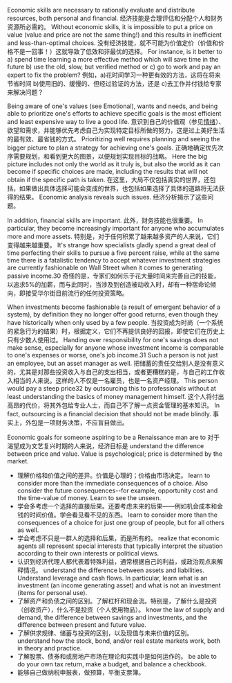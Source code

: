 Economic skills are necessary to rationally evaluate and distribute resources, both  personal  and  financial. 
经济技能是合理评估和分配个人和财务资源所必需的。
 Without  economic  skills,  it  is  impossible  to  put  a price  on  value  (value  and  price  are  not  the  same  thing!)  and  this  results  in inefficient  and  less-than-optimal  choices. 
没有经济技能，就不可能为价值定价（价值和价格不是一回事！）这就导致了低效和非最优的选择。
 For  instance,  is  it  better  to  a)  spend time learning a more effective method which will save time in the future b) use the old, slow, but verified method or c) go to work and pay an expert to fix the problem?
例如，a)花时间学习一种更有效的方法，这将在将来节省时间 b)使用旧的、缓慢的、但经过验证的方法，还是 c)去工作并付钱给专家来解决问题？ 
 
  Being  aware  of  one's  values  (see  Emotional),  wants  and  needs,  and  being able to prioritize one's efforts to achieve specific goals is the most efficient and least  expensive  way  to  live  a  good  life. 
意识到自己的价值观（参见[情绪]()）、欲望和需求，并能够优先考虑自己为实现特定目标所做的努力，这是过上美好生活的最有效、最省钱的方式。
 Prioritizing  well  requires  planning  and seeing  the  bigger  picture  to  plan  a  strategy  for  achieving  one's  goals. 
正确地确定优先次序需要规划，和看到更大的图景，以便规划实现目标的战略。
 Here  the big picture includes not only the world as it truly is, but also the world as it can become if specific choices are made, including the results that will not obtain if the specific path is taken. 
在这里，大局不仅包括真实的世界，还包括，如果做出具体选择可能会变成的世界，也包括如果选择了具体的道路将无法获得的结果。
Economic analysis reveals such issues. 
经济分析揭示了这些问题。

In  addition,  financial  skills  are  important. 
此外，财务技能也很重要。
 In  particular,  they  become increasingly  important  for  anyone  who  accumulates  more  and  more  assets. 
特别是，对于任何积累了越来越多资产的人来说，它们变得越来越重要。
 It's strange how specialists gladly spend a great deal of time perfecting their skills to pursue a five percent raise, while at the same time there is a fatalistic tendency to accept  whatever  investment  strategies  are  currently  fashionable  on  Wall  Street when it comes to generating passive income.30 
 奇怪的是，专家们如何乐于花大量时间来完善自己的技能，以追求5%的加薪，而与此同时，当涉及到创造被动收入时，却有一种宿命论倾向，即接受华尔街目前流行的任何投资策略。
 
 When  investments become  fashionable  (a  result  of  emergent  behavior  of  a system), by definition they no longer offer good returns, even though they have historically  when  only  used  by  a  few  people. 
当投资成为时尚（一个系统的紧急行为的结果）时，根据定义，它们不再提供良好的回报，即使它们在历史上只有少数人使用过。
 Handing  over  responsibility  for one's  savings  does  not  make  sense,  especially  for  anyone  whose  investment income  is  comparable  to  one's  expenses  or  worse,  one's  job  income.31  Such  a person is not just an employee, but an asset manager as well. 
把储蓄的责任交给别人是没有意义的，尤其是对那些投资收入与自己的支出相当，或者更糟糕的是，与自己的工作收入相当的人来说。这样的人不仅是一名雇员，也是一名资产经理。
This person would pay  a  steep  price32  by  outsourcing  this  to  professionals  without  at  least understanding the basics of money management himself. 
这个人将付出高昂的代价，将其外包给专业人士，而自己不了解一点资金管理的基本知识。
In fact, outsourcing is a financial decision that should not be made blindly. 
事实上，外包是一项财务决策，不应盲目做出。

Economic goals for someone aspiring to be a Renaissance man are to 
对于渴望成为文艺复兴时期的人来说，经济目标是
understand the difference between price and value. 
Value is psychological; price is determined by the market. 
- 理解价格和价值之间的差异。价值是心理的；价格由市场决定。
learn to consider more than the immediate consequences of a choice. Also consider  the  future  consequences--for  example,  opportunity  cost  and  the time-value of money. Learn to see the unseen. 
- 学会多考虑一个选择的直接后果。还要考虑未来的后果——例如机会成本和金钱的时间价值。学会看见看不见的东西。
learn to consider more than the consequences of a choice for just one group of people, but for all others as well. 
- 学会考虑不只是一群人的选择和后果，而是所有的。
realize  that  economic  agents  all  represent  special  interests  that  typically interpret the situation according to their own interests or political views. 
- 认识到经济代理人都代表着特殊利益，通常根据自己的利益，或政治观点来解释情况。
understand  the  difference  between  assets  and  liabilities. Understand leverage  and  cash  flows. 
 In  particular,  learn  what  is  an  investment  (an income generating asset) and what is not an investment (items for personal use). 
- 了解资产和负债之间的区别。了解杠杆和现金流。特别是，了解什么是投资（创收资产），什么不是投资（个人使用物品）。
know  the  law  of  supply  and  demand,  the  difference  between  savings  and investments, and the difference between present and future value. 
- 了解供求规律、储蓄与投资的区别，以及现值与未来价值的区别。
understand  how  the  stock,  bond,  and/or  real  estate  markets  work,  both  in theory and practice. 
- 了解股票、债券和或房地产市场在理论和实践中是如何运作的。
be able to do your own tax return, make a budget, and balance a checkbook.
- 能够自己做纳税申报表，做预算，平衡支票簿。